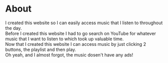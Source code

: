 # About
I created this website so I can easily access music that I listen to throughout the day.\
Before I created this website I had to go search on YouTube for whatever music that I want to listen to which took up valuable time. \
Now that I created this website I can access music by just clicking 2 buttons, the playlist and then play. \
Oh yeah, and I almost forgot, the music dosen't have any ads!
